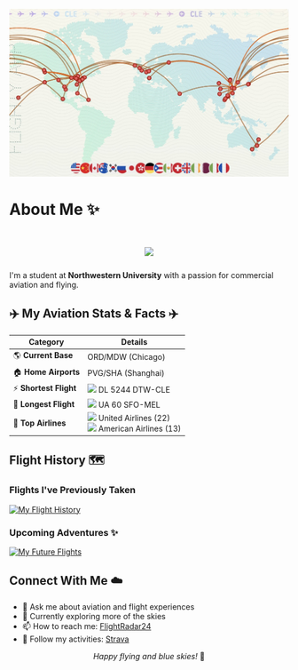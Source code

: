 ![Header](github-header-image-2.jpeg)

# About Me ✨
<h1 align="center">
  <img src="https://readme-typing-svg.herokuapp.com/?lines=Aviation+Enthusiast!+✈;Welcome+to+my+profile!;Fly+high,+dream+big!&center=true&size=30&color=4169E1&background=FFFFFF00">
</h1>

I'm a student at **Northwestern University** with a passion for commercial aviation and flying.

## ✈️ My Aviation Stats & Facts ✈️

| Category | Details |
|----------|---------|
| 🌎 **Current Base** | ORD/MDW (Chicago) |
| 🏠 **Home Airports** | PVG/SHA (Shanghai) |
| ⚡ **Shortest Flight** | <img src="https://img.icons8.com/color/48/000000/delta-airlines.png" height="20"/> DL 5244 DTW-CLE |
| 🛫 **Longest Flight** | <img src="https://img.icons8.com/color/48/000000/united-airlines.png" height="20"/> UA 60 SFO-MEL |
| 💺 **Top Airlines** | <img src="https://img.icons8.com/color/48/000000/united-airlines.png" height="20"/> United Airlines (22)<br><img src="https://img.icons8.com/color/48/000000/american-airlines.png" height="20"/> American Airlines (13)<br> |

## Flight History 🗺️

### Flights I've Previously Taken
<a href="https://my.flightradar24.com/lxd262">
  <img src="https://banners-my.flightradar24.com/lxd262.png" alt="My Flight History" />
</a>

### Upcoming Adventures ✨
<a href="https://my.flightradar24.com/lxd262">
  <img src="https://banners-my.flightradar24.com/lxd262-future.png" alt="My Future Flights" />
</a>

## Connect With Me ☁️

- 💬 Ask me about aviation and flight experiences
- 🌱 Currently exploring more of the skies
- 📫 How to reach me: [FlightRadar24](https://my.flightradar24.com/lxd262)
- 🏃 Follow my activities: [Strava](https://strava.com/athletes/67091344)

<div align="center">
  <i>Happy flying and blue skies!</i> 🛫
</div>
